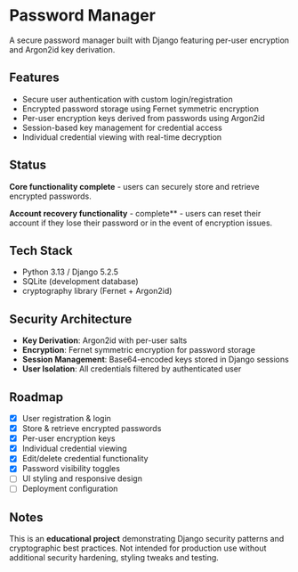 # Password Manager

A secure password manager built with Django featuring per-user encryption and Argon2id key derivation.

## Features
- Secure user authentication with custom login/registration
- Encrypted password storage using Fernet symmetric encryption
- Per-user encryption keys derived from passwords using Argon2id
- Session-based key management for credential access
- Individual credential viewing with real-time decryption

## Status
**Core functionality complete** - users can securely store and retrieve encrypted passwords.

**Account recovery functionality** - complete** - users can reset their account if they lose their password or in the event of encryption issues.

## Tech Stack
- Python 3.13 / Django 5.2.5
- SQLite (development database)
- cryptography library (Fernet + Argon2id)

## Security Architecture
- **Key Derivation**: Argon2id with per-user salts
- **Encryption**: Fernet symmetric encryption for password storage
- **Session Management**: Base64-encoded keys stored in Django sessions
- **User Isolation**: All credentials filtered by authenticated user

## Roadmap
- [x] User registration & login
- [x] Store & retrieve encrypted passwords
- [x] Per-user encryption keys
- [x] Individual credential viewing
- [x] Edit/delete credential functionality
- [x] Password visibility toggles
- [ ] UI styling and responsive design
- [ ] Deployment configuration

## Notes
This is an **educational project** demonstrating Django security patterns and cryptographic best practices.
Not intended for production use without additional security hardening, styling tweaks and testing.
